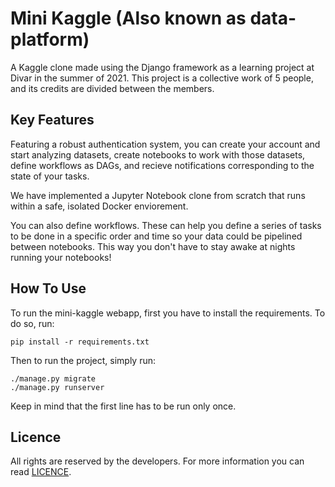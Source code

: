 # Mini Kaggle (Also known as data-platform)

A Kaggle clone made using the Django framework as a learning project at Divar in the summer of 2021. This project is a collective work of 5 people, and its credits are divided between the members.

## Key Features

Featuring a robust authentication system, you can create your account and start analyzing datasets, create notebooks to work with those datasets, define workflows as DAGs, and recieve notifications corresponding to the state of your tasks.

We have implemented a Jupyter Notebook clone from scratch that runs within a safe, isolated Docker enviorement.

You can also define workflows. These can help you define a series of tasks to be done in a specific order and time so your data could be pipelined between notebooks. This way you don't have to stay awake at nights running your notebooks!

## How To Use

To run the mini-kaggle webapp, first you have to install the requirements. To do so, run:

    pip install -r requirements.txt

Then to run the project, simply run:

    ./manage.py migrate
    ./manage.py runserver

Keep in mind that the first line has to be run only once.

## Licence

All rights are reserved by the developers. For more information you can read [LICENCE](https://github.com/kamali-sina/mini-kaggle/blob/main/LICENCE).